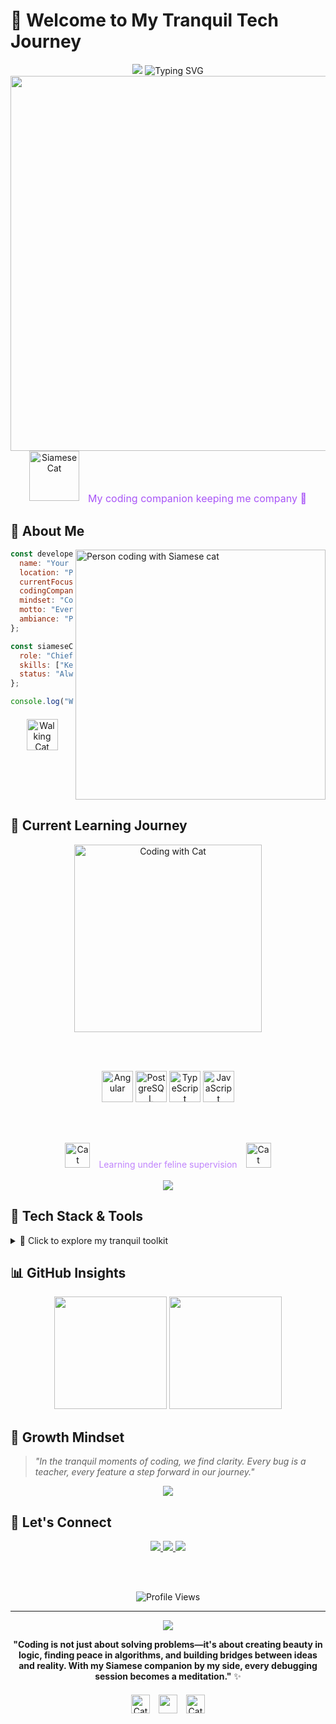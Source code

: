 # 🌸 Welcome to My Tranquil Tech Journey

<div align="center">
  
  <!-- Animated wave border -->
  <img src="https://capsule-render.vercel.app/api?type=waving&color=gradient&customColorList=12,14,16,18,20&height=200&section=header&text=Software%20Developer&fontSize=40&fontColor=ffffff&animation=fadeIn&fontAlignY=35&desc=Based%20in%20the%20Philippines&descAlignY=51&descAlign=50" />
  
  <!-- Animated typing effect -->
  <img src="https://readme-typing-svg.demolab.com?font=Fira+Code&size=22&duration=3000&pause=1000&color=A855F7&background=00000000&center=true&vCenter=true&width=600&lines=🧑‍💻+Passionate+Software+Developer;🌱+Currently+exploring+Angular;🐘+Learning+PostgreSQL;🐱+Coding+companion:+my+Siamese+cat;💜+Creating+with+purpose+and+tranquility" alt="Typing SVG" />
  
  <!-- Peaceful divider with cat -->
  <img src="https://user-images.githubusercontent.com/74038190/212284100-561aa473-3905-4a80-b561-0d28506553ee.gif" width="600">
  
  <!-- Siamese cat coding companion -->
  <div>
    <img src="https://user-images.githubusercontent.com/74038190/213910845-af37a709-8995-40d6-be59-b9e5b24b15be.gif" width="80" alt="Siamese Cat" />
    <span style="color: #a855f7; font-size: 16px; vertical-align: middle; margin-left: 10px;">My coding companion keeping me company 🐾</span>
  </div>
  
</div>

## 🌙 About Me

<img align="right" alt="Person coding with Siamese cat" width="400" src="https://user-images.githubusercontent.com/74038190/225813708-98b745f2-7d22-48cf-9150-083f1b00d6c9.gif">

```javascript
const developer = {
  name: "Your Name",
  location: "Philippines 🇵🇭",
  currentFocus: ["Angular", "PostgreSQL"],
  codingCompanion: "Siamese cat 🐱",
  mindset: "Coding with tranquility and feline supervision",
  motto: "Every line of code is a step in the journey",
  ambiance: "Peaceful development environment with purring sounds 🧘‍♂️"
};

const siameseCat = {
  role: "Chief Debugging Officer",
  skills: ["Keyboard warming", "Bug detection", "Moral support"],
  status: "Always watching over my code"
};

console.log("Welcome to our serene coding sanctuary! ✨");
```

<!-- Cat walking animation -->
<div align="center" style="margin-top: 20px;">
  <img src="https://user-images.githubusercontent.com/74038190/213844263-a8897a51-32f4-4b3b-b5c2-e1528b89f6f3.gif" width="50" alt="Walking Cat" />
</div>

<br clear="both"/>

## 💫 Current Learning Journey

<div align="center">
  
  <!-- Human and cat coding together -->
  <img src="https://user-images.githubusercontent.com/74038190/212749447-bfb7e725-6987-49d9-ae85-2015e3e7cc41.gif" width="300" alt="Coding with Cat" />
  
  <br><br>
  
  <!-- Learning progress bars with purple theme -->
  <img src="https://skillicons.dev/icons?i=angular" height="50" alt="Angular" />
  <img src="https://skillicons.dev/icons?i=postgres" height="50" alt="PostgreSQL" />
  <img src="https://skillicons.dev/icons?i=typescript" height="50" alt="TypeScript" />
  <img src="https://skillicons.dev/icons?i=javascript" height="50" alt="JavaScript" />
  
  <br><br>
  
  <!-- Cat supervising the learning process -->
  <div>
    <img src="https://user-images.githubusercontent.com/74038190/213844263-a8897a51-32f4-4b3b-b5c2-e1528b89f6f3.gif" width="40" alt="Cat" />
    <span style="color: #c084fc; font-size: 14px; margin: 0 10px;">Learning under feline supervision</span>
    <img src="https://user-images.githubusercontent.com/74038190/213844263-a8897a51-32f4-4b3b-b5c2-e1528b89f6f3.gif" width="40" alt="Cat" />
  </div>
  
  <br>
  
  <!-- Animated progress indicators -->
  <img src="https://github-readme-streak-stats.vercel.app/?user=yourusername&theme=tokyonight&background=1a1b27&border=7c3aed&stroke=a855f7&ring=c084fc&fire=e879f9&currStreakNum=f3e8ff&sideNums=f3e8ff&currStreakLabel=a855f7&sideLabels=c084fc&dates=e879f9" />
  
</div>

## 🌸 Tech Stack & Tools

<details>
<summary>💜 Click to explore my tranquil toolkit</summary>

### Frontend Development
![HTML5](https://img.shields.io/badge/HTML5-E34F26?style=for-the-badge&logo=html5&logoColor=white)
![CSS3](https://img.shields.io/badge/CSS3-1572B6?style=for-the-badge&logo=css3&logoColor=white)
![JavaScript](https://img.shields.io/badge/JavaScript-F7DF1E?style=for-the-badge&logo=javascript&logoColor=black)
![TypeScript](https://img.shields.io/badge/TypeScript-007ACC?style=for-the-badge&logo=typescript&logoColor=white)
![Angular](https://img.shields.io/badge/Angular-DD0031?style=for-the-badge&logo=angular&logoColor=white)

### Backend & Database
![Node.js](https://img.shields.io/badge/Node.js-43853D?style=for-the-badge&logo=node.js&logoColor=white)
![PostgreSQL](https://img.shields.io/badge/PostgreSQL-316192?style=for-the-badge&logo=postgresql&logoColor=white)

### Development Environment
![VSCode](https://img.shields.io/badge/VSCode-0078D4?style=for-the-badge&logo=visual%20studio%20code&logoColor=white)
![Git](https://img.shields.io/badge/Git-F05032?style=for-the-badge&logo=git&logoColor=white)
![GitHub](https://img.shields.io/badge/GitHub-100000?style=for-the-badge&logo=github&logoColor=white)

</details>

## 📊 GitHub Insights

<div align="center">
  
  <!-- GitHub stats with purple theme -->
  <img height="180em" src="https://github-readme-stats.vercel.app/api?username=yourusername&show_icons=true&theme=tokyonight&bg_color=1a1b27&title_color=a855f7&text_color=f3e8ff&icon_color=c084fc&border_color=7c3aed"/>
  
  <img height="180em" src="https://github-readme-stats.vercel.app/api/top-langs/?username=yourusername&layout=compact&theme=tokyonight&bg_color=1a1b27&title_color=a855f7&text_color=f3e8ff&border_color=7c3aed"/>
  
</div>

## 🌱 Growth Mindset

> *"In the tranquil moments of coding, we find clarity. Every bug is a teacher, every feature a step forward in our journey."*

<div align="center">
  
  <!-- Contribution graph with purple theme -->
  <img src="https://github-readme-activity-graph.vercel.app/graph?username=gabechaluce&theme=tokyo-night&bg_color=1a1b27&color=a855f7&line=c084fc&point=f3e8ff&area=true&hide_border=false&border_color=7c3aed" />
  
</div>

## 🤝 Let's Connect

<div align="center">
  
  <!-- Social links with consistent purple theme -->
  <a href="https://linkedin.com/in/yourprofile">
    <img src="https://img.shields.io/badge/LinkedIn-0077B5?style=for-the-badge&logo=linkedin&logoColor=white" />
  </a>
  <a href="https://twitter.com/yourhandle">
    <img src="https://img.shields.io/badge/Twitter-1DA1F2?style=for-the-badge&logo=twitter&logoColor=white" />
  </a>
  <a href="mailto:your.email@example.com">
    <img src="https://img.shields.io/badge/Email-D14836?style=for-the-badge&logo=gmail&logoColor=white" />
  </a>
  
  <br><br>
  
  <!-- Profile views counter -->
  <img src="https://komarev.com/ghpvc/?username=gabechaluce&label=Profile%20views&color=blueviolet&style=flat" alt="Profile Views" />
  
</div>

---

<div align="center">
  
  <!-- Animated footer -->
  <img src="https://capsule-render.vercel.app/api?type=waving&color=gradient&customColorList=12,14,16,18,20&height=120&section=footer&animation=fadeIn" />
  
  <br>
  
  **"Coding is not just about solving problems—it's about creating beauty in logic, finding peace in algorithms, and building bridges between ideas and reality. With my Siamese companion by my side, every debugging session becomes a meditation."** ✨
  
  <!-- Cat and developer final touch -->
  <div style="margin: 20px 0;">
    <img src="https://user-images.githubusercontent.com/74038190/213844263-a8897a51-32f4-4b3b-b5c2-e1528b89f6f3.gif" width="30" alt="Cat" />
    <img src="https://user-images.githubusercontent.com/74038190/212284158-e840e285-664b-44d7-b79b-e264b5e54825.gif" width="30" style="margin: 0 10px;" />
    <img src="https://user-images.githubusercontent.com/74038190/213844263-a8897a51-32f4-4b3b-b5c2-e1528b89f6f3.gif" width="30" alt="Cat" />
  </div>
  
</div>
